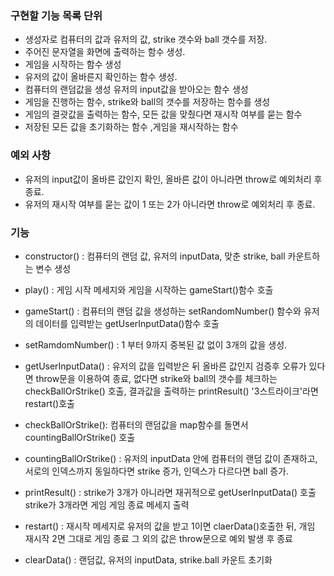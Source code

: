 ### 구현할 기능 목록 단위
- 생성자로 컴퓨터의 값과 유저의 값, strike 갯수와 ball 갯수를 저장.
- 주어진 문자열을 화면에 출력하는 함수 생성.
- 게임을 시작하는 함수 생성
- 유저의 값이 올바른지 확인하는 함수 생성.
- 컴퓨터의 랜덤값을 생성 유저의 input값을 받아오는 함수 생성
- 게임을 진행하는 함수, strike와 ball의 갯수를 저장하는 함수를 생성
- 게임의 결괏값을 출력하는 함수, 모든 값을 맞췄다면 재시작 여부를 묻는 함수
- 저장된 모든 값을 초기화하는 함수 ,게임을 재시작하는 함수

### 예외 사항
- 유저의 input값이 올바른 값인지 확인, 올바른 값이 아니라면 throw로 예외처리 후 종료.
- 유저의 재시작 여부를 묻는 값이 1 또는 2가 아니라면 throw로 예외처리 후 종료.


### 기능
- constructor() : 컴퓨터의 랜덤 값, 유저의 inputData, 맞춘 strike, ball 카운트하는 변수 생성

- play() : 게임 시작 메세지와 게임을 시작하는 gameStart()함수 호출

- gameStart() : 컴퓨터의 랜덤 값을 생성하는 setRandomNumber() 함수와 유저의 데이터를 입력받는 getUserInputData()함수 호출

- setRamdomNumber() : 1 부터 9까지 중복된 값 없이 3개의 값을 생성.

- getUserInputData() : 유저의 값을 입력받은 뒤 올바른 값인지 검증후 오류가 있다면 throw문을 이용하여 종료, 없다면 strike와 ball의 갯수를 체크하는 checkBallOrStrike() 호출, 결과값을 출력하는 printResult() '3스트라이크'라면 restart()호출

- checkBallOrStrike(): 컴퓨터의 랜덤값을 map함수를 돌면서 countingBallOrStrike() 호출

- countingBallOrStrike() : 유저의 inputData 안에 컴퓨터의 랜덤 값이 존재하고, 서로의 인덱스까지 동일하다면 strike 증가, 인덱스가 다르다면 ball 증가.

- printResult() : strike가 3개가 아니라면 재귀적으로 getUserInputData() 호출 strike가 3개라면 게임 게임 종료 메세지 출력
- restart() : 재시작 메세지로 유저의 값을 받고 1이면 claerData()호출한 뒤, 개임 재시작
2면 그대로 게임 종료 그 외의 값은 throw문으로 예외 발생 후 종료

- clearData() : 랜덤값, 유저의 inputData, strike.ball 카운트 초기화